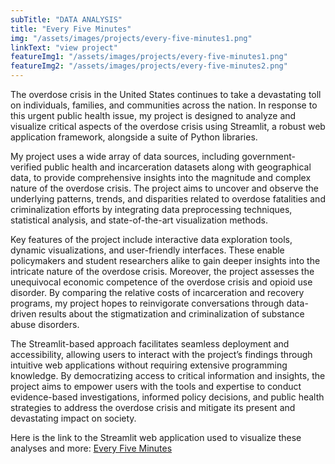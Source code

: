 ```yaml
---
subTitle: "DATA ANALYSIS" 
title: "Every Five Minutes"
img: "/assets/images/projects/every-five-minutes1.png"
linkText: "view project"
featureImg1: "/assets/images/projects/every-five-minutes1.png"
featureImg2: "/assets/images/projects/every-five-minutes2.png"
---
```

The overdose crisis in the United States continues to take a devastating toll on individuals, families, and communities across the nation. In response to this urgent public health issue, my project is designed to analyze and visualize critical aspects of the overdose crisis using Streamlit, a robust web application framework, alongside a suite of Python libraries. 

My project uses a wide array of data sources, including government-verified public health and incarceration datasets along with geographical data, to provide comprehensive insights into the magnitude and complex nature of the overdose crisis. The project aims to uncover and observe the underlying patterns, trends, and disparities related to overdose fatalities and criminalization efforts by integrating data preprocessing techniques, statistical analysis, and state-of-the-art visualization methods. 

Key features of the project include interactive data exploration tools, dynamic visualizations, and user-friendly interfaces. These enable policymakers and student researchers alike to gain deeper insights into the intricate nature of the overdose crisis. Moreover, the project assesses the unequivocal economic competence of the overdose crisis and opioid use disorder. By comparing the relative costs of incarceration and recovery programs, my project hopes to reinvigorate conversations through data-driven results about the stigmatization and criminalization of substance abuse disorders. 

The Streamlit-based approach facilitates seamless deployment and accessibility, allowing users to interact with the project’s findings through intuitive web applications without requiring extensive programming knowledge. By democratizing access to critical information and insights, the project aims to empower users with the tools and expertise to conduct evidence-based investigations, informed policy decisions, and public health strategies to address the overdose crisis and mitigate its present and devastating impact on society.

Here is the link to the Streamlit web application used to visualize these analyses and more: [Every Five Minutes](https://every-five-minutes.streamlit.app)
